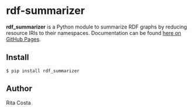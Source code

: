# rdf-summarizer

**rdf_summarizer** is a Python module to summarize RDF graphs by reducing resource IRIs to their namespaces.
Documentation can be found [here on GitHub Pages](https://ritasantos11.github.io/RDF-Summarizer/).

## Install

```console
$ pip install rdf_summarizer
```

## Author

Rita Costa


